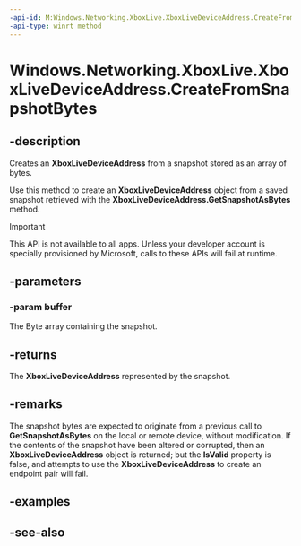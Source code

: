 ```yaml
---
-api-id: M:Windows.Networking.XboxLive.XboxLiveDeviceAddress.CreateFromSnapshotBytes(System.Byte[])
-api-type: winrt method
---
```


<!-- Method syntax
public Windows.Networking.XboxLive.XboxLiveDeviceAddress CreateFromSnapshotBytes(System.Byte[] buffer)
-->

# Windows.Networking.XboxLive.XboxLiveDeviceAddress.CreateFromSnapshotBytes

## -description

Creates an **XboxLiveDeviceAddress** from a snapshot stored as an array of bytes.

Use this method to create an **XboxLiveDeviceAddress** object from a saved snapshot retrieved with the **XboxLiveDeviceAddress.GetSnapshotAsBytes** method.

> [!IMPORTANT]
> This API is not available to all apps. Unless your developer account is specially provisioned by Microsoft, calls to these APIs will fail at runtime.

## -parameters

### -param buffer

The Byte array containing the snapshot.

## -returns

The **XboxLiveDeviceAddress** represented by the snapshot.

## -remarks

The snapshot bytes are expected to originate from a previous call to **GetSnapshotAsBytes** on the local or remote device, without modification. If the contents of the snapshot have been altered or corrupted, then an **XboxLiveDeviceAddress** object is returned; but the **IsValid** property is false, and attempts to use the **XboxLiveDeviceAddress** to create an endpoint pair will fail.

## -examples

## -see-also
